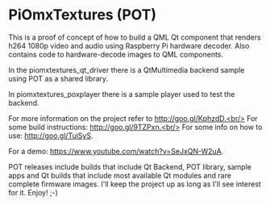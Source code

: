 PiOmxTextures (POT)
===================
This is a proof of concept of how to build a QML Qt component that renders h264 1080p
video and audio using Raspberry Pi hardware decoder. Also contains code to hardware-decode
images to QML components.

In the piomxtextures_qt_driver there is a QtMultimedia backend sample using POT as a shared
library.

In piomxtextures_poxplayer there is a sample player used to test the backend.

For more information on the project refer to http://goo.gl/KphzdD.<br/>
For some build instructions: http://goo.gl/9TZPxn.<br/>
For some info on how to use: http://goo.gl/TuiSyS.

For a demo: https://www.youtube.com/watch?v=SeJxQN-W2uA.

POT releases include builds that include Qt Backend, POT library, sample apps and Qt builds that include most available Qt modules and rare complete firmware images.
I'll keep the project up as long as I'll see interest for it. Enjoy! ;-)
